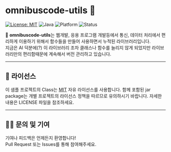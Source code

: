 # omnibuscode-utils 🧪

[![License: MIT](https://img.shields.io/badge/License-MIT-blue.svg)](https://opensource.org/licenses/MIT)
![Java](https://img.shields.io/badge/language-Java-orange)
![Platform](https://img.shields.io/badge/platform-Web-blue)
![Status](https://img.shields.io/badge/status-Active-brightgreen)

📁 **omnibuscode-utils**는 
웹개발, 응용 프로그램 개발등에서 통신, 데이터 처리에서 편리하게 이용하기 위해서 함수들을 만들어 사용하면서 누적된 라이브러리입니다.  
지금은 AI 덕분에(?) 이 라이브러리 조차 클래스나 함수를 늘리지 않게 되었지만 라이브러리만의 편리함때문에 계속해서 버전 관리하고 있습니다. 
 
---
 
## 📄 라이선스

이 샘플 프로젝트의 Class는 [MIT](LICENSE) 자유 라이선스를 사용합니다.
함께 포함된 jar package는 개별 프로젝트의 라이선스 정책을 따르므로 유의하시기 바랍니다.
자세한 내용은 LICENSE 파일을 참조하세요.

---

## 🙋‍♀️ 문의 및 기여

기여나 피드백은 언제든지 환영합니다!  
Pull Request 또는 Issues를 통해 참여해주세요.